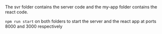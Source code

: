 The svr folder contains the server code and the my-app folder contains the react code.

`npm run start` on both folders to start the server and the react app at ports 8000 and 3000 respectively
